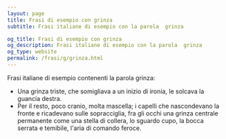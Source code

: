 ```yaml
---
layout: page
title: Frasi di esempio con grinza 
subtitle: Frasi italiane di esempio con la parola  grinza

og_title: Frasi di esempio con grinza 
og_description: Frasi italiane di esempio con la parola  grinza
og_type: website
permalink: /frasi/g/grinza.html
---
```


Frasi italiane di esempio contenenti la parola grinza:


- Una grinza triste, che somigliava a un inizio di ironia, le solcava la guancia destra.
- Per il resto, poco cranio, molta mascella; i capelli che nascondevano la fronte e ricadevano sulle sopracciglia, fra gli occhi una grinza centrale permanente come una stella di collera, lo sguardo cupo, la bocca serrata e temibile, l'aria di comando feroce.
